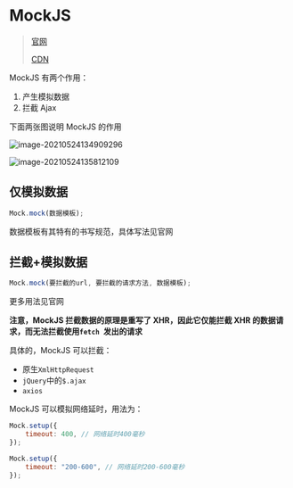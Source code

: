 # MockJS

> [官网](http://mockjs.com/)
>
> [CDN](https://cdn.bootcdn.net/ajax/libs/Mock.js/1.0.0/mock-min.js)

MockJS 有两个作用：

1. 产生模拟数据
2. 拦截 Ajax

下面两张图说明 MockJS 的作用

![image-20210524134909296](http://mdrs.yuanjin.tech/img/20210524134909.png)

![image-20210524135812109](http://mdrs.yuanjin.tech/img/20210524135812.png)

## 仅模拟数据

```js
Mock.mock(数据模板);
```

数据模板有其特有的书写规范，具体写法见官网

## 拦截+模拟数据

```js
Mock.mock(要拦截的url, 要拦截的请求方法, 数据模板);
```

更多用法见官网

**注意，MockJS 拦截数据的原理是重写了 XHR，因此它仅能拦截 XHR 的数据请求，而无法拦截使用`fetch `发出的请求**

具体的，MockJS 可以拦截：

-   原生`XmlHttpRequest`
-   `jQuery`中的`$.ajax`
-   `axios`

MockJS 可以模拟网络延时，用法为：

```js
Mock.setup({
    timeout: 400, // 网络延时400毫秒
});

Mock.setup({
    timeout: "200-600", // 网络延时200-600毫秒
});
```

